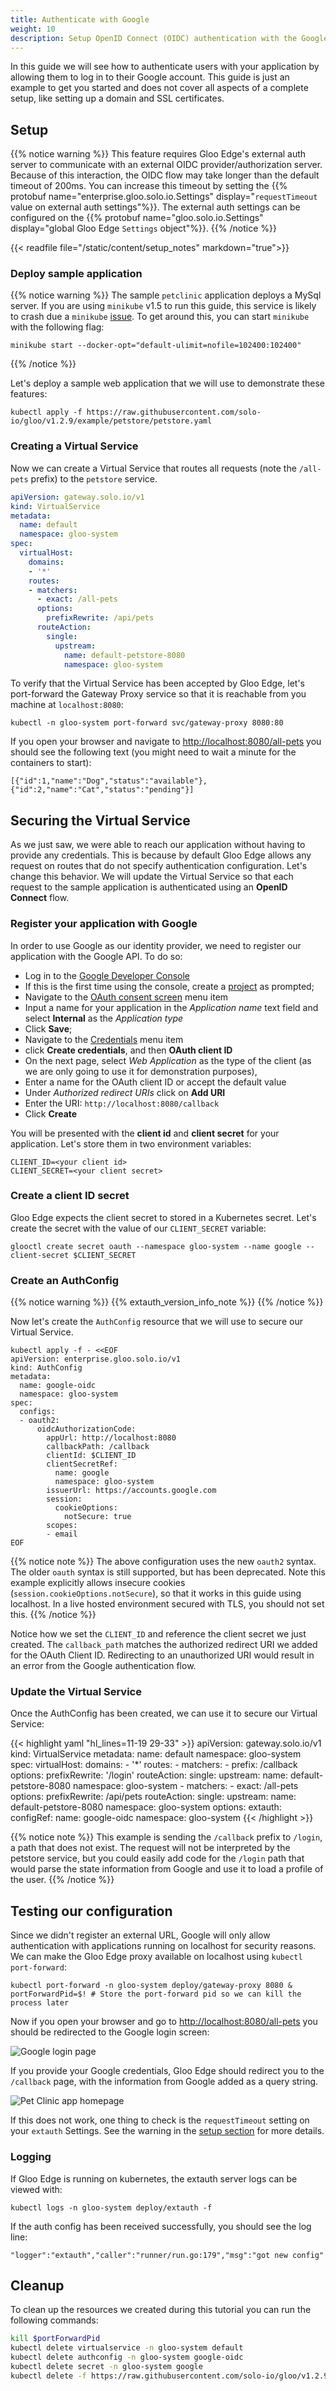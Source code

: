 ```yaml
---
title: Authenticate with Google
weight: 10
description: Setup OpenID Connect (OIDC) authentication with the Google identity provider. 
---
```


In this guide we will see how to authenticate users with your application by allowing them to log in to their Google 
account. This guide is just an example to get you started and does not cover all aspects of a complete setup, 
like setting up a domain and SSL certificates.

## Setup
{{% notice warning %}}
This feature requires Gloo Edge's external auth server to communicate with an external OIDC provider/authorization server.
Because of this interaction, the OIDC flow may take longer than the default timeout of 200ms.
You can increase this timeout by setting the {{% protobuf name="enterprise.gloo.solo.io.Settings" display="`requestTimeout` value on external auth settings"%}}.
The external auth settings can be configured on the {{% protobuf name="gloo.solo.io.Settings" display="global Gloo Edge `Settings` object"%}}.
{{% /notice %}}

{{< readfile file="/static/content/setup_notes" markdown="true">}}

### Deploy sample application
{{% notice warning %}}
The sample `petclinic` application deploys a MySql server. If you are using `minikube` v1.5 to run this guide, this 
service is likely to crash due a `minikube` [issue](https://github.com/kubernetes/minikube/issues/5751). 
To get around this, you can start `minikube` with the following flag:

```shell
minikube start --docker-opt="default-ulimit=nofile=102400:102400" 
```
{{% /notice %}}

Let's deploy a sample web application that we will use to demonstrate these features:
```shell
kubectl apply -f https://raw.githubusercontent.com/solo-io/gloo/v1.2.9/example/petstore/petstore.yaml
```

### Creating a Virtual Service
Now we can create a Virtual Service that routes all requests (note the `/all-pets` prefix) to the `petstore` service.

```yaml
apiVersion: gateway.solo.io/v1
kind: VirtualService
metadata:
  name: default
  namespace: gloo-system
spec:
  virtualHost:
    domains:
    - '*'
    routes:
    - matchers:
      - exact: /all-pets
      options:
        prefixRewrite: /api/pets
      routeAction:
        single:
          upstream:
            name: default-petstore-8080
            namespace: gloo-system
```

To verify that the Virtual Service has been accepted by Gloo Edge, let's port-forward the Gateway Proxy service so that it is 
reachable from you machine at `localhost:8080`:
```
kubectl -n gloo-system port-forward svc/gateway-proxy 8080:80
```

If you open your browser and navigate to [http://localhost:8080/all-pets](http://localhost:8080/all-pets) you should
see the following text (you might need to wait a minute for the containers to start):

```
[{"id":1,"name":"Dog","status":"available"},{"id":2,"name":"Cat","status":"pending"}]
```

## Securing the Virtual Service
As we just saw, we were able to reach our application without having to provide any credentials. This is because by default Gloo Edge allows any request on routes that do not specify authentication configuration. Let's change this behavior. We will update the Virtual Service so that each request to the sample application is authenticated using an **OpenID Connect** flow.

### Register your application with Google
In order to use Google as our identity provider, we need to register our application with the Google API.
To do so:
 
- Log in to the [Google Developer Console](https://console.developers.google.com/)
- If this is the first time using the console, create a [project](https://cloud.google.com/resource-manager/docs/creating-managing-projects)
as prompted;
- Navigate to the [OAuth consent screen](https://console.developers.google.com/apis/credentials/consent) menu item
- Input a name for your application in the *Application name* text field and select **Internal** as the *Application type*
- Click **Save**;
- Navigate to the [Credentials](https://console.developers.google.com/apis/credentials) menu item
- click **Create credentials**, and then **OAuth client ID**
- On the next page, select *Web Application* as the type of the client (as we are only going to use it for demonstration purposes), 
- Enter a name for the OAuth client ID or accept the default value
- Under *Authorized redirect URIs* click on **Add URI**
- Enter the URI: `http://localhost:8080/callback`
- Click **Create**

You will be presented with the **client id** and **client secret** for your application.
Let's store them in two environment variables:

```noop
CLIENT_ID=<your client id>
CLIENT_SECRET=<your client secret>
```

### Create a client ID secret
Gloo Edge expects the client secret to stored in a Kubernetes secret. Let's create the secret with the value of our `CLIENT_SECRET` variable:

```shell
glooctl create secret oauth --namespace gloo-system --name google --client-secret $CLIENT_SECRET
```

### Create an AuthConfig
{{% notice warning %}}
{{% extauth_version_info_note %}}
{{% /notice %}}

Now let's create the `AuthConfig` resource that we will use to secure our Virtual Service.

```shell
kubectl apply -f - <<EOF
apiVersion: enterprise.gloo.solo.io/v1
kind: AuthConfig
metadata:
  name: google-oidc
  namespace: gloo-system
spec:
  configs:
  - oauth2:
      oidcAuthorizationCode:
        appUrl: http://localhost:8080
        callbackPath: /callback
        clientId: $CLIENT_ID
        clientSecretRef:
          name: google
          namespace: gloo-system
        issuerUrl: https://accounts.google.com
        session:
          cookieOptions:
            notSecure: true
        scopes:
        - email
EOF
```

{{% notice note %}}
The above configuration uses the new `oauth2` syntax. The older `oauth` syntax is still supported, but has been deprecated.
Note this example explicitly allows insecure cookies (`session.cookieOptions.notSecure`), so that it works in this guide using localhost. In a live hosted environment secured with TLS, you should not set this.
{{% /notice %}}

Notice how we set the `CLIENT_ID` and reference the client secret we just created. The `callback_path` matches the authorized redirect URI we added for the OAuth Client ID. Redirecting to an unauthorized URI would result in an error from the Google authentication flow.

### Update the Virtual Service
Once the AuthConfig has been created, we can use it to secure our Virtual Service:

{{< highlight yaml "hl_lines=11-19 29-33" >}}
apiVersion: gateway.solo.io/v1
kind: VirtualService
metadata:
  name: default
  namespace: gloo-system
spec:
  virtualHost:
    domains:
    - '*'
    routes:
    - matchers:
      - prefix: /callback
      options:
        prefixRewrite: '/login'
      routeAction:
        single:
          upstream:
            name: default-petstore-8080
            namespace: gloo-system
    - matchers:
      - exact: /all-pets
      options:
        prefixRewrite: /api/pets
      routeAction:
        single:
          upstream:
            name: default-petstore-8080
            namespace: gloo-system
    options:
      extauth:
        configRef:
          name: google-oidc
          namespace: gloo-system
{{< /highlight >}}

{{% notice note %}}
This example is sending the `/callback` prefix to `/login`, a path that does not exist. The request will not be interpreted by the petstore service, but you could easily add code for the `/login` path that would parse the state information from Google and use it to load a profile of the user.
{{% /notice %}}

## Testing our configuration
Since we didn't register an external URL, Google will only allow authentication with applications running on localhost for security reasons. We can make the Gloo Edge proxy available on localhost using `kubectl port-forward`:

```shell
kubectl port-forward -n gloo-system deploy/gateway-proxy 8080 &
portForwardPid=$! # Store the port-forward pid so we can kill the process later
```

Now if you open your browser and go to [http://localhost:8080/all-pets](http://localhost:8080/all-pets) you should be redirected to the Google login screen:

![Google login page](google-login.png)
 
If you provide your Google credentials, Gloo Edge should redirect you to the `/callback` page, with the information from Google added as a query string.

![Pet Clinic app homepage](petclinic-querystring.jpeg)

If this does not work, one thing to check is the `requestTimeout` setting on your `extauth` Settings. See the warning in the [setup section](#setup) for more details.

### Logging

If Gloo Edge is running on kubernetes, the extauth server logs can be viewed with:
```
kubectl logs -n gloo-system deploy/extauth -f
```
If the auth config has been received successfully, you should see the log line:
```
"logger":"extauth","caller":"runner/run.go:179","msg":"got new config"
```

## Cleanup
To clean up the resources we created during this tutorial you can run the following commands:

```bash
kill $portForwardPid
kubectl delete virtualservice -n gloo-system default
kubectl delete authconfig -n gloo-system google-oidc
kubectl delete secret -n gloo-system google
kubectl delete -f https://raw.githubusercontent.com/solo-io/gloo/v1.2.9/example/petstore/petstore.yaml
```